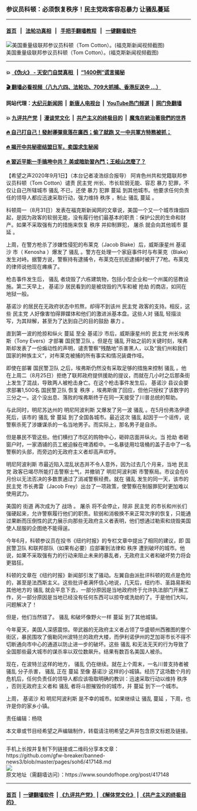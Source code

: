 ### 参议员科顿：必须恢复秩序！民主党政客容忍暴力 让骚乱蔓延 
------------------------

#### [首页](https://github.com/gfw-breaker/banned-news3/blob/master/README.md) &nbsp;&nbsp;|&nbsp;&nbsp; [法轮功真相](https://github.com/begood0513/basic/blob/master/README.md)  &nbsp;&nbsp;|&nbsp;&nbsp; [手把手翻墙教程](https://github.com/gfw-breaker/guides/wiki)  &nbsp;&nbsp;|&nbsp;&nbsp; [一键翻墙软件](https://github.com/gfw-breaker/nogfw/blob/master/README.md)  



<div><img alt="美国重量级联邦参议员科顿（Tom Cotton）。(福克斯新闻视频截图)" src="https://img.soundofhope.org/2020-07/1594973613829.jpg"/>
<br/><figcaption class="caption">
 美国重量级联邦参议员科顿（Tom Cotton）。(福克斯新闻视频截图)
</figcaption></div><hr/>

#### 💥 [《伪火》 - 天安门自焚真相 ](http://141.164.51.119:10000/videos/blog/weihuo.html)&nbsp; |&nbsp; [“1400例”谎言揭秘  ](http://141.164.51.119:10000/videos/blog/jiexi1400.html)

#### [ 🎬  翻墙必看视频（八九六四、法轮功、709大抓捕、香港反送中 ...）](https://github.com/gfw-breaker/links/blob/master/banned.md)

#### 网站代理：[大纪元新闻网](http://167.172.10.89:10080/gb/) &nbsp;|&nbsp; [新唐人电视台](http://167.172.10.89:8808/gb/)  &nbsp;|&nbsp; [YouTube热门频道](http://158.247.203.241/youtube.html) &nbsp;|&nbsp; [网门免翻墙](http://158.247.203.241:11000/show.aspx?name=ogHome)

#### 💥 [九评共产党](http://141.164.51.119:10000/videos/res/jiuping/)&nbsp; |&nbsp; [漫谈党文化](http://141.164.51.119:10000/videos/res/mtdwh/)&nbsp; |&nbsp; [共产主义的终极目的](http://141.164.51.119:10000/videos/res/zjmd/)&nbsp; |&nbsp; [魔鬼在統治著我們的世界](http://141.164.51.119:10000/videos/res/TheSpecter/)  

#### [ 🔥  自己打自己！發射導彈竟落在廣西；偷了就跑 又一中共軍方特務被抓；](http://141.164.51.119:10000/videos/news/soh01.html)

#### [ 🔥  揭开中共秘密结盟日军，卖国求生秘闻 ](http://141.164.51.119:10000/videos/news/epoch01.html)

#### [ 🔥  習近平能一手搞垮中共？ 美或暗助習內鬥；王岐山怎麼了？](http://141.164.51.119:10000/videos/news/epoch02.html)

<div><div class="Content__Wrapper sc-1bvya0-0 grZQxZ">
 <p class="meta-top">
  <span class="meta">
   【希望之声2020年9月1日】（本台记者凌浩综合报导）
  </span>
  阿肯色州共和党籍联邦参议员科顿（Tom Cotton）谴责
  <ok href="/term/2718">
   民主党
  </ok>
  州长、市长软弱无能、容忍
  <ok href="/term/13655">
   暴力
  </ok>
  犯罪，不仅让自己所辖城市
  <ok href="/term/9589">
   骚乱
  </ok>
  不已，还使
  <ok href="/term/13655">
   暴力
  </ok>
  犯罪
  <ok href="/term/57918">
   蔓延
  </ok>
  到其他城市。他要求任何负责任的领导人都应迅速采取行动，强力维持
  <ok href="/term/109917">
   秩序
  </ok>
  ，制止
  <ok href="/term/9589">
   骚乱
  </ok>
  <ok href="/term/57918">
   蔓延
  </ok>
  。
 </p>
 <p>
  科顿周一（8月31日）发表在福克斯新闻网的文章说，美国一个又一个城市烽烟四起，是因为政客的软弱无能，没有履行他们最基本的职责：保护公民的生命和财产。如果不采取强有力的措施来恢复
  <ok href="/term/109917">
   秩序
  </ok>
  并抑制罪犯，
  <ok href="/term/3456">
   屠杀
  </ok>
  就会向其他城市
  <ok href="/term/57918">
   蔓延
  </ok>
  。
 </p>
 <div class="AD_Embed__Wrap-sc-1xslmin-0 igMuqX module desktop">
  <div>
  </div>
 </div>
 <p>
  上周，在警方枪杀了涉嫌性侵犯的布莱克（Jacob Blake）后，威斯康星州
  <ok href="/term/361459">
   基诺沙
  </ok>
  市（
  <ok href="/term/365182">
   Kenosha
  </ok>
  ）爆发了
  <ok href="/term/9589">
   骚乱
  </ok>
  。警方在处理一个家庭事件时与布莱克（Blake）发生对峙。据警方说，警察持有逮捕令，布莱克在抗拒逮捕时被开了7枪。布莱克的律师说他现在瘫痪了。
 </p>
 <p>
  枪击事件发生后，
  <ok href="/term/9589">
   骚乱
  </ok>
  者烧毁了六栋建筑物，包括小型企业和一个州属的惩教设施。第二天早上，
  <ok href="/term/361459">
   基诺沙
  </ok>
  居民看到的是被烧毁的汽车和被
  <ok href="/term/56247">
   抢劫
  </ok>
  的商店，如同在地狱一般。
 </p>
 <p>
  <ok href="/term/361459">
   基诺沙
  </ok>
  的居民在无政府状态中煎熬，却得不到该州
  <ok href="/term/2718">
   民主党
  </ok>
  政客的支持。相反，这些
  <ok href="/term/2718">
   民主党
  </ok>
  人好像害怕得罪媒体和他们的激进派基本盘。这些人对
  <ok href="/term/9589">
   骚乱
  </ok>
  轻描淡写，为其辩解，甚至为了达到自己的目的鼓励
  <ok href="/term/13655">
   暴力
  </ok>
  。
 </p>
 <p>
  直到第一波的抢掠和纵火
  <ok href="/term/57918">
   蔓延
  </ok>
  至全
  <ok href="/term/361459">
   基诺沙
  </ok>
  市后，威斯康星州的
  <ok href="/term/2718">
   民主党
  </ok>
  州长埃弗斯（Tony Evers）才部署
  <ok href="/term/91211">
   国民警卫队
  </ok>
  。但是在
  <ok href="/term/9589">
   骚乱
  </ok>
  开始之前的关键时刻，埃弗斯却发表了一份煽动性的声明，谴责警察“残酷地”杀害黑人，以及“我们州和我们国家的种族主义”，对布莱克被捕的所有事实和情况装聋作哑。
 </p>
 <p>
  即使在部署
  <ok href="/term/91211">
   国民警卫队
  </ok>
  之后，埃弗斯仍然没有采取足够的措施来控制
  <ok href="/term/9589">
   骚乱
  </ok>
  。他在上周二（8月25日）拒绝了联邦政府提供援助的提议，而就在几小时之后那条街上发生了混战，导致两人被枪击身亡。在这个枪击事件发生后，
  <ok href="/term/361459">
   基诺沙
  </ok>
  县议会要求部署1,500名
  <ok href="/term/91211">
   国民警卫队
  </ok>
  恢复
  <ok href="/term/109917">
   秩序
  </ok>
  ，埃弗斯做了回应，但他只授权了该数字的三分之一。这个没出息、落败的埃弗斯终于在同一天接受了川普总统的帮助。
 </p>
 <p>
  与此同时，明尼苏达州的
  <ok href="/term/59930">
   明尼阿波利斯
  </ok>
  又爆发了另一波
  <ok href="/term/9589">
   骚乱
  </ok>
  。在5月份弗洛伊德死后，该市的
  <ok href="/term/9589">
   骚乱
  </ok>
  曾
  <ok href="/term/57918">
   蔓延
  </ok>
  到了全国各城市。最近这次
  <ok href="/term/9589">
   骚乱
  </ok>
  起因于一个谣传，说警察杀死了涉嫌谋杀的一名当地男子。而实际上，那名男子是自杀。
 </p>
 <p>
  但是暴民不管这些。他们横扫了市区的购物中心，砸碎店面并纵火。当
  <ok href="/term/56247">
   抢劫
  </ok>
  者砸窗户时，一家酒铺的员工被迫躲在啤酒柜中。一名暴徒用垃圾桶的盖子击中了一名警察的头部，而旁边的无政府主义者却高声欢呼。
 </p>
 <p>
  <ok href="/term/59930">
   明尼阿波利斯
  </ok>
  市最近陷入混乱状态并不令人意外，因为过去几个月来，当地
  <ok href="/term/2718">
   民主党
  </ok>
  政客已竭尽所能打击警察士气，并撤销了
  <ok href="/term/59930">
   明尼阿波利斯
  </ok>
  市警察局。市议会在6月份以无法否决的多数票通过了消减警察经费。就在
  <ok href="/term/9589">
   骚乱
  </ok>
  发生的同一天，该市的
  <ok href="/term/2718">
   民主党
  </ok>
  市长弗雷（Jacob Frey）出台了一项政策，使警察在制服罪犯时更加难以使用武力。
 </p>
 <p>
  美国的
  <ok href="/term/11336">
   街道
  </ok>
  再次成为了
  <ok href="/term/189602">
   战场
  </ok>
  。
  <ok href="/term/3456">
   屠杀
  </ok>
  将不会停止，除非
  <ok href="/term/2718">
   民主党
  </ok>
  的市长和州长们强硬起来，允许警察履行他们的职责。软弱和消极换不来正常次序的恢复，只能通过果断而压倒性的武力展示向那些无政府主义者表明，他们想通过勒索和烧毁美国使人屈服的企图绝不能得逞。
 </p>
 <div class="AD_Embed__Wrap-sc-1xslmin-0 igMuqX module desktop">
  <div>
  </div>
 </div>
 <p>
  今年6月，科顿参议员在投书《纽约时报》的专栏文章中提出了相同的建议，即
  <ok href="/term/91211">
   国民警卫队
  </ok>
  和联邦部队（如果有必要）应部署到法律和
  <ok href="/term/109917">
   秩序
  </ok>
  遭到破坏的城市。他说，如果不采取强有力的行动来阻止未来的暴乱者，无政府主义者和破坏势力将会更猖狂。
 </p>
 <p>
  科顿的文章在《纽约时报》新闻部引发了骚动。左翼自由派批评科顿的观点是危险的，甚至是法西斯主义。这些批评者满怀信心地说，几天后，纽约市、圣路易斯和其他地方的
  <ok href="/term/9589">
   骚乱
  </ok>
  就会平息下去，一部分原因是当地政府终于允许执法部门开展工作，另一部分原因是当地已经没有任何东西可以掠夺或洗劫的了。于是他们大叫，问题解决了！
 </p>
 <p>
  但是，他们当然错了。
  <ok href="/term/9589">
   骚乱
  </ok>
  和破坏像野火一样
  <ok href="/term/57918">
   蔓延
  </ok>
  到了其他城镇。
 </p>
 <p>
  今年夏天，美国人深感震惊。带武器的无政府主义者占领了华盛顿州西雅图的整个街区，暴民围攻了俄勒冈州波特兰的政府大楼，而伊利诺伊州的芝加哥市长不得不切断通向市中心的通道以防止进一步的破坏。这些
  <ok href="/term/9589">
   骚乱
  </ok>
  和无法无天的行为导致了全国那些最大城市的谋杀率以双位数飙升。结果有数百名美国人被杀。
 </p>
 <p>
  现在，在波特兰这样的地方，
  <ok href="/term/9589">
   骚乱
  </ok>
  仍在继续。就在上个周末，一名川普支持者被
  <ok href="/term/9589">
   骚乱
  </ok>
  分子杀害，
  <ok href="/term/9589">
   骚乱
  </ok>
  正在
  <ok href="/term/57918">
   蔓延
  </ok>
  至像
  <ok href="/term/361459">
   基诺沙
  </ok>
  这样的小城镇。经历了这场数个月的危机后，任何负责任的领导人都应该吸取明确的教训：迅速采取行动以维持
  <ok href="/term/109917">
   秩序
  </ok>
  ，否则无政府主义者和
  <ok href="/term/9589">
   骚乱
  </ok>
  者将斗胆摧毁你的城市，并
  <ok href="/term/57918">
   蔓延
  </ok>
  到下一个城市。
 </p>
 <p>
  上周，
  <ok href="/term/361459">
   基诺沙
  </ok>
  和
  <ok href="/term/59930">
   明尼阿波利斯
  </ok>
  是不幸的城市。如果继续让
  <ok href="/term/9589">
   骚乱
  </ok>
  <ok href="/term/57918">
   蔓延
  </ok>
  ，下周，也许是你的家乡小镇。
 </p>
 <p class="meta-btm">
  责任编辑：杨晓
 </p>
 <p class="meta-btm">
  本文章或节目经希望之声编辑制作，转载请注明希望之声并包含原文标题及链接。
 </p>
</div>
</div>
<hr/>
手机上长按并复制下列链接或二维码分享本文章：<br/>
https://github.com/gfw-breaker/banned-news3/blob/master/pages/soh6/417148.md <br/>
<a href='https://github.com/gfw-breaker/banned-news3/blob/master/pages/soh6/417148.md'><img src='https://github.com/gfw-breaker/banned-news3/blob/master/pages/soh6/417148.md.png'/></a> <br/>
原文地址（需翻墙访问）：https://www.soundofhope.org/post/417148


------------------------
#### [首页](https://github.com/gfw-breaker/banned-news3/blob/master/README.md) &nbsp;|&nbsp; [一键翻墙软件](https://github.com/gfw-breaker/nogfw/blob/master/README.md) &nbsp;| [《九评共产党》](https://github.com/gfw-breaker/9ping.md/blob/master/README.md#九评之一评共产党是什么) | [《解体党文化》](https://github.com/gfw-breaker/jtdwh.md/blob/master/README.md) | [《共产主义的终极目的》](https://github.com/gfw-breaker/gczydzjmd.md/blob/master/README.md)


<img src='http://gfw-breaker.win/banned-news3/pages/soh6/417148.md' width='0px' height='0px'/>